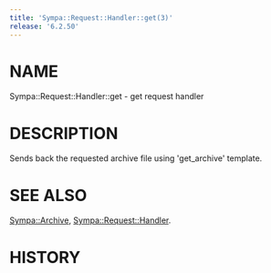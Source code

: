 ```yaml
---
title: 'Sympa::Request::Handler::get(3)'
release: '6.2.50'
---
```


# NAME

Sympa::Request::Handler::get - get request handler

# DESCRIPTION

Sends back the requested archive file using 'get\_archive' template.

# SEE ALSO

[Sympa::Archive](./Sympa-Archive.3.md), [Sympa::Request::Handler](./Sympa-Request-Handler.3.md).

# HISTORY
